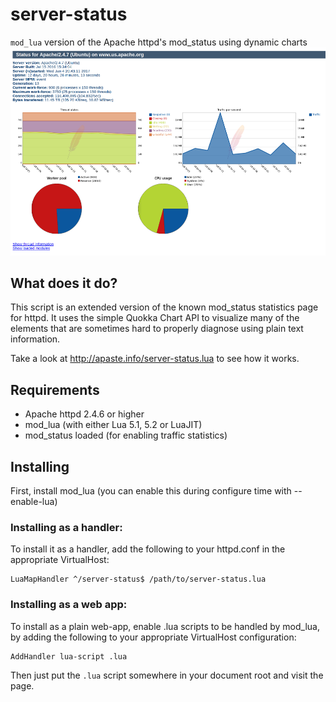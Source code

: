server-status
=============

`mod_lua` version of the Apache httpd's mod_status using dynamic charts
![screenshot](https://raw.githubusercontent.com/Humbedooh/server-status/master/teaser.png)

## What does it do? ##
This script is an extended version of the known mod_status statistics page for httpd.
It uses the simple Quokka Chart API to visualize many of the elements that are sometimes hard 
to properly diagnose using plain text information.

Take a look at http://apaste.info/server-status.lua to see how it works.

## Requirements ##
* Apache httpd 2.4.6 or higher
* mod_lua (with either Lua 5.1, 5.2 or LuaJIT)
* mod_status loaded (for enabling traffic statistics)

## Installing ##
First, install mod_lua (you can enable this during configure time with --enable-lua)

### Installing as a handler:
To install it as a handler, add the following to your httpd.conf in the appropriate VirtualHost:

    LuaMapHandler ^/server-status$ /path/to/server-status.lua
    
### Installing as a web app:
To install as a plain web-app, enable .lua scripts to be handled by mod_lua, by adding the following 
to your appropriate VirtualHost configuration:

    AddHandler lua-script .lua

Then just put the `.lua` script somewhere in your document root and visit the page.
